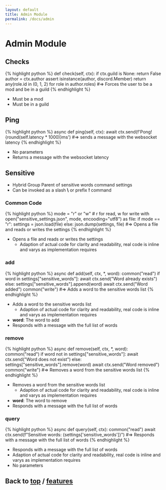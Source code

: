 ```yaml
---
layout: default
title: Admin Module
permalink: /docs/admin
---
```


# Admin Module

## Checks

{% highlight python %}
def check(self, ctx):
    if ctx.guild is None:
        return False
    author = ctx.author
    assert isinstance(author, discord.Member)
    return any(role.id in (0, 1, 2) for role in author.roles)
#=> Forces the user to be a mod and be in a guild
{% endhighlight %}

 - Must be a mod
 - Must be in a guild

## Ping

{% highlight python %}
async def ping(self, ctx):
    await ctx.send(f'Pong! {round(self.latency * 1000)}ms')
#=> sends a message with the websocket latency
{% endhighlight %}

 - No parameters
 - Returns a message with the websocket latency

## Sensitive

- Hybrid Group Parent of sensitive words command settings
- Can be invoked as a slash **\\** or prefix **!** command

### Common Code

{% highlight python %}
mode =  "r" or "w" # r for read, w for write
with open("sensitive_settings.json", mode, encooding="utf8") as file:
    if mode == "r":
        settings = json.load(file)
    else:
        json.dump(settings, file)
#=> Opens a file and reads or writes the settings
{% endhighlight %}

 - Opens a file and reads or writes the settings
   - Adaption of actual code for clarity and readability, real code is inline and varys as implementation requires

### add

{% highlight python %}
async def add(self, ctx, *, word):
    common("read")
    if word in settings["sensitive_words"]:
        await ctx.send("Word already exists")
    else:
        settings["sensitive_words"].append(word)
        await ctx.send("Word added")
        common("write")
#=> Adds a word to the sensitive words list
{% endhighlight %}

 - Adds a word to the sensitive words list
   - Adaption of actual code for clarity and readability, real code is inline and varys as implementation requires
 - **word**: The word to add
 - Responds with a message with the full list of words

### remove

{% highlight python %}
async def remove(self, ctx, *, word):
    common("read")
    if word not in settings["sensitive_words"]:
        await ctx.send("Word does not exist")
    else:
        settings["sensitive_words"].remove(word)
        await ctx.send("Word removed")
        common("write")
#=> Removes a word from the sensitive words list
{% endhighlight %}

 - Removes a word from the sensitive words list
   - Adaption of actual code for clarity and readability, real code is inline and varys as implementation requires
 - **word**: The word to remove
 - Responds with a message with the full list of words

### query

{% highlight python %}
async def query(self, ctx):
    common("read")
    await ctx.send(f"Sensitive words: {settings['sensitive_words']}")
#=> Responds with a message with the full list of words
{% endhighlight %}

 - Responds with a message with the full list of words
 - Adaption of actual code for clarity and readability, real code is inline and varys as implementation requires
 - No parameters

## Back to [top](./admin) / [features](.)
